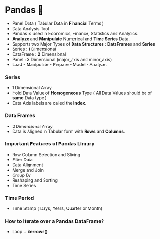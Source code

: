 # Pandas 🐼

- Panel Data ( Tabular Data in **Financial** Terms )
- Data Analysis Tool
- Pandas is used in Economics, Finance, Statistics and Analytics.
- **Analyze** and **Manipulate** Numerical and **Time Series** Data.
- Supports two Major Types of **Data Structures** : **DataFrames** and **Series**
- Series : **1** Dimensional
- DataFrame : **2** Dimensional
- Panel : **3** Dimensional (major_axis and minor_axis)
- Load - Manipulate - Prepare - Model - Analyze.

### Series
- 1 Dimensional Array
- Hold Data Value of **Homogeneous** Type ( All Data Values should be of **same** Data type )
- Data Axis labels are called the **Index**.

### Data Frames
- 2 Dimensional Array
- Data is Aligned in Tabular form with **Rows** and **Columns**.

### Important Features of Pandas Linrary
- Row Column Selection and Slicing
- Filter Data 
- Data Alignment
- Merge and Join
- Group By
- Reshaping and Sorting
- Time Series

### Time Period
- Time Stamp ( Days, Years, Quarter or Month)

### How to Iterate over a Pandas DataFrame?
- Loop + **iterrows()**

